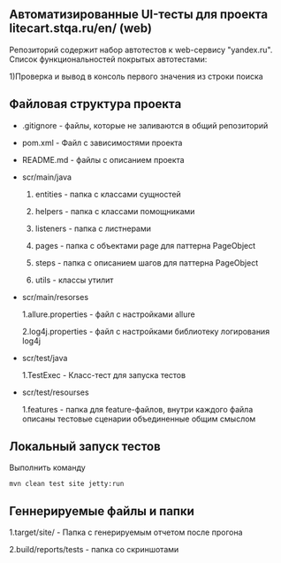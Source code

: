 ## Автоматизированные UI-тесты для проекта litecart.stqa.ru/en/ (web)

Репозиторий содержит набор автотестов к web-сервису "yandex.ru".
Список функциональностей покрытых автотестами:

1)Проверка и вывод в консоль первого значения из строки поиска 

## Файловая структура проекта
* .gitignore - файлы, которые не заливаются в общий репозиторий
* pom.xml - Файл с зависимостями проекта 
* README.md - файлы с описанием проекта
* scr/main/java
  
  1. entities - папка с классами сущностей
  
  2. helpers - папка с классами помощниками
  
  3. listeners - папка с листнерами
  
  4. pages - папка с объектами page для паттерна PageObject
  
  5. steps - папка с описанием шагов для паттерна PageObject
  
  6. utils - классы утилит
  
* scr/main/resorses

  1.allure.properties - файл с настройками allure
  
  2.log4j.properties - файл с настройками библиотеку логирования log4j
  
  
* scr/test/java
 
  1.TestExec - Класс-тест для запуска тестов
    
* scr/test/resourses

  1.features - папка для feature-файлов, внутри каждого файла описаны тестовые сценарии объединенные общим смыслом
  

## Локальный запуск тестов

Выполнить команду 
 ````
 mvn clean test site jetty:run
````


## Геннерируемые файлы и папки

1.target/site/ - Папка с генерируемым отчетом после прогона

2.build/reports/tests - папка со скриншотами


